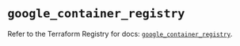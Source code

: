 # `google_container_registry`

Refer to the Terraform Registry for docs: [`google_container_registry`](https://registry.terraform.io/providers/hashicorp/google-beta/6.47.0/docs/resources/google_container_registry).
